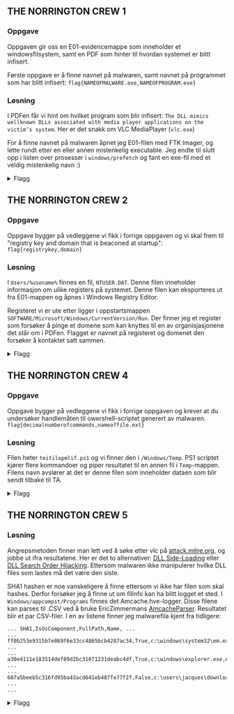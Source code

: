 ## THE NORRINGTON CREW 1

### Oppgave

Oppgaven gir oss en E01-evidencemappe som inneholder et windowsfilsystem, samt en PDF som hinter til hvordan systemet er blitt infisert.

Første oppgave er å finne navnet på malwaren, samt navnet på programmet som har blitt infisert: `flag{NAMEOFMALWARE.exe,NAMEOFPROGRAM.exe}`


### Løsning

I PDFen får vi hint om hvilket program som blir infisert: `The DLL mimics wellknown DLLs associated with media player applications on the victim’s system`. Her er det snakk om VLC MediaPlayer (`vlc.exe`)

For å finne navnet på malwaren åpnet jeg E01-filen med FTK Imager, og lette rundt etter en eller annen mistenkelig executable. Jeg endte til slutt opp i listen over prosesser i `windows/prefetch` og fant en exe-fil med et veldig mistenkelig navn :)

<details>
<summary>Flagg</summary>

`flag{GratisFilmerForFree.exe,vlc.exe}`
</details>


## THE NORRINGTON CREW 2

### Oppgave

Oppgave bygger på vedleggene vi fikk i forrige oppgaven og vi skal frem til "registry key and domain that is beaconed at startup": `flag{registrykey,domain}`


### Løsning

I `Users/%usename%` finnes en fil, `NTUSER.DAT`. Denne filen inneholder informasjon om ulike registers på systemet. Denne filen kan eksporteres ut fra E01-mappen og åpnes i Windows Registry Editor.

Registeret vi er ute etter ligger i oppstartsmappen `SOFTWARE/Microsoft/Windows/CurrentVersion/Run`. Der finner jeg et register som forsøker å pinge et domene som kan knyttes til en av organisjasjonene det står om i PDFen. Flagget er navnet på registeret og domenet den forsøker å kontaktet satt sammen.


<details>
<summary>Flagg</summary>

`flag{WindowsUpdateTelemetry,filmpolitiet-icmp-beacon.no}`
</details>







## THE NORRINGTON CREW 4

### Oppgave

Oppgave bygger på vedleggene vi fikk i forrige oppgaven og krever at du undersøker handlemåten til owershell-scriptet generert av malwaren.
`flag{decimalnumberofcommands,nameoffile.ext}`


### Løsning

Filen heter `teitilopmlif.ps1` og vi finner den i `/Windows/Temp`. PS1 scriptet kjører flere kommandoer og piper resultatet til en annen fil i `Temp`-mappen. Filens navn avslører at det er denne filen som inneholder dataen som blir sendt tilbake til TA.

<details>
<summary>Flagg</summary>

`flag{4,teitilopmlif.ps1}`
</details>


## THE NORRINGTON CREW 5

### Løsning

Angrepsmetoden finner man lett ved å søke etter vlc på [attack.mitre.org](https://attack.mitre.org/), og jobbe ut ifra resultatene. Her er det to alternativer: [DLL Side-Loading](https://attack.mitre.org/techniques/T1574/002/) eller [DLL Search Order Hijacking](https://attack.mitre.org/techniques/T1574/001/). Ettersom malwaren ikke manipulerer hvilke DLL files som lastes må det være den siste.

SHA1 hashen er noe vanskeligere å finne ettersom vi ikke har filen som skal hashes. Derfor forsøker jeg å finne ut om filinfo kan ha blitt logget et sted. I `Windows/appcompst/Programs` finnes det Amcache.hve-logger. Disse filene kan parses til .CSV ved å bruke EricZimmermans [AmcacheParser](https://github.com/EricZimmerman/AmcacheParser?tab=readme-ov-file). Resultatet blir et par CSV-filer. I en av listene finner jeg malwarefila kjent fra tidligere:

```csv
... SHA1,IsOsComponent,FullPath,Name, ...
... ff0b253e9315b7e869f6e33cc4865bcb4287ac34,True,c:\windows\system32\em.exe,EM.exe ...
... a30e4111e183514def89d2bc31071231deabc4df,True,c:\windows\explorer.exe,explorer.exe ...
... 607a5beeb5c316fd95ba43acd641eb487fe77f2f,False,c:\users\jacques\downloads\gratisfilmerforfree.exe,GratisFilmerForFree.exe ...
...
```

<details>
<summary>Flagg</summary>

`flag{607a5beeb5c316fd95ba43acd641eb487fe77f2f,T1574.001}`
</details>
